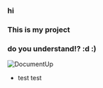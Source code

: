 ### hi
### This is my project
### do you understand!? :d :)
![DocumentUp](http://mostafarahmati.ir/my%20git/git-adamak.jpg)


   - test test